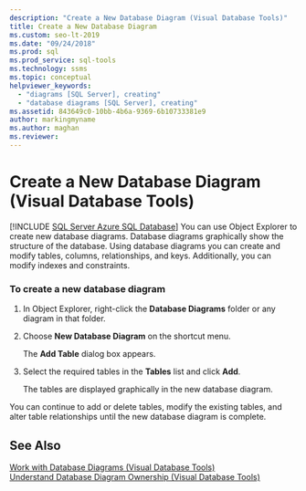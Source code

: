 ```yaml
---
description: "Create a New Database Diagram (Visual Database Tools)"
title: Create a New Database Diagram
ms.custom: seo-lt-2019
ms.date: "09/24/2018"
ms.prod: sql
ms.prod_service: sql-tools
ms.technology: ssms
ms.topic: conceptual
helpviewer_keywords: 
  - "diagrams [SQL Server], creating"
  - "database diagrams [SQL Server], creating"
ms.assetid: 843649c0-10bb-4b6a-9369-6b10733381e9
author: markingmyname
ms.author: maghan
ms.reviewer: 
---
```

# Create a New Database Diagram (Visual Database Tools)
[!INCLUDE [SQL Server Azure SQL Database](../../includes/applies-to-version/sql-asdb.md)]
You can use Object Explorer to create new database diagrams. Database diagrams graphically show the structure of the database. Using database diagrams you can create and modify tables, columns, relationships, and keys. Additionally, you can modify indexes and constraints.  
  
### To create a new database diagram  
  
1.  In Object Explorer, right-click the **Database Diagrams** folder or any diagram in that folder.  
  
2.  Choose **New Database Diagram** on the shortcut menu.  
  
    The **Add Table** dialog box appears.  
  
3.  Select the required tables in the **Tables** list and click **Add**.  
  
    The tables are displayed graphically in the new database diagram.  
  
You can continue to add or delete tables, modify the existing tables, and alter table relationships until the new database diagram is complete.  
  
## See Also  
[Work with Database Diagrams &#40;Visual Database Tools&#41;](../../ssms/visual-db-tools/work-with-database-diagrams-visual-database-tools.md)  
[Understand Database Diagram Ownership &#40;Visual Database Tools&#41;](../../ssms/visual-db-tools/understand-database-diagram-ownership-visual-database-tools.md)
